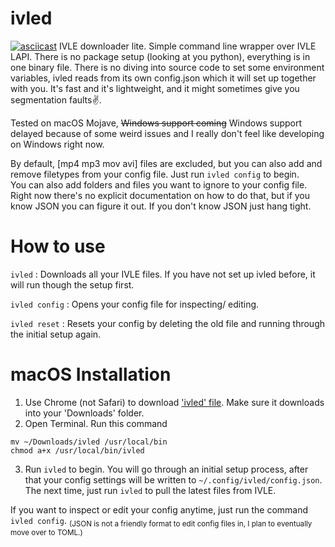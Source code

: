 # ivled
[![asciicast](https://asciinema.org/a/5IhHVFw7slPu0J1gGHSsOdMFH.png)](https://asciinema.org/a/5IhHVFw7slPu0J1gGHSsOdMFH)
IVLE downloader lite. Simple command line wrapper over IVLE LAPI. There is no package setup (looking at you python), everything is in one binary file. There is no diving into source code to set some environment variables, ivled reads from its own config.json which it will set up together with you. It's fast and it's lightweight, and it might sometimes give you segmentation faults✌️.

Tested on macOS Mojave, <s>Windows support coming</s> Windows support delayed because of some weird issues and I really don't feel like developing on Windows right now.

By default, [mp4 mp3 mov avi] files are excluded, but you can also add and remove filetypes from your config file. Just run `ivled config` to begin.  
You can also add folders and files you want to ignore to your config file. Right now there's no explicit documentation on how to do that, but if you know JSON you can figure it out. If you don't know JSON just hang tight.

# How to use
`ivled` : Downloads all your IVLE files. If you have not set up ivled before, it will run though the setup first.

`ivled config` : Opens your config file for inspecting/ editing.

`ivled reset` : Resets your config by deleting the old file and running through the initial setup again.

# macOS Installation
1. Use Chrome (not Safari) to download ['ivled' file](https://github.com/bokwoon95/ivled/blob/master/ivled). Make sure it downloads into your 'Downloads' folder.
2. Open Terminal. Run this command
```
mv ~/Downloads/ivled /usr/local/bin
chmod a+x /usr/local/bin/ivled
```
3. Run `ivled` to begin. You will go through an initial setup process, after that your config settings will be written to `~/.config/ivled/config.json`. The next time, just run `ivled` to pull the latest files from IVLE.

If you want to inspect or edit your config anytime, just run the command `ivled config`. <sub>(JSON is not a friendly format to edit config files in, I plan to eventually move over to TOML.)</sub>
